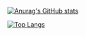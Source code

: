 [![Anurag's GitHub stats](https://github-readme-stats.vercel.app/api?username=sebkuip&theme=dracula)](https://github.com/anuraghazra/github-readme-stats)

[![Top Langs](https://github-readme-stats.vercel.app/api/top-langs/?username=sebkuip)](https://github.com/anuraghazra/github-readme-stats)
